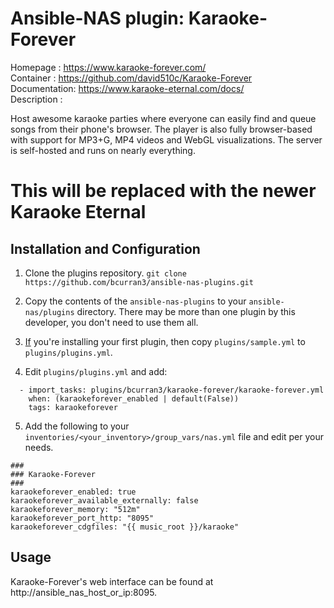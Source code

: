 # Ansible-NAS plugin: Karaoke-Forever

Homepage     : https://www.karaoke-forever.com/  
Container    : https://github.com/david510c/Karaoke-Forever  
Documentation: https://www.karaoke-eternal.com/docs/  
Description  :  

Host awesome karaoke parties where everyone can easily find and queue songs from their phone's browser. The player is also fully browser-based with support for MP3+G, MP4 videos and WebGL visualizations. The server is self-hosted and runs on nearly everything.

# This will be replaced with the newer Karaoke Eternal

## Installation and Configuration

1. Clone the plugins repository.
`git clone https://github.com/bcurran3/ansible-nas-plugins.git`

2. Copy the contents of the `ansible-nas-plugins` to your `ansible-nas/plugins` directory. There may be more than one plugin by this developer, you don't need to use them all.

3. <ins>If</ins> you're installing your first plugin, then copy `plugins/sample.yml` to `plugins/plugins.yml`.

4. Edit `plugins/plugins.yml` and add:
```
  - import_tasks: plugins/bcurran3/karaoke-forever/karaoke-forever.yml
    when: (karaokeforever_enabled | default(False))
    tags: karaokeforever
```

5. Add the following to your `inventories/<your_inventory>/group_vars/nas.yml` file and edit per your needs.
```
###
### Karaoke-Forever
###
karaokeforever_enabled: true
karaokeforever_available_externally: false
karaokeforever_memory: "512m"
karaokeforever_port_http: "8095"
karaokeforever_cdgfiles: "{{ music_root }}/karaoke"
```

## Usage

Karaoke-Forever's web interface can be found at http://ansible_nas_host_or_ip:8095.
